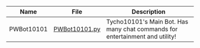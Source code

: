 | Name | File |Description|
|--|--|--|
|PWBot10101|[PWBot10101.py](/examples/PWBot10101.py)|Tycho10101's Main Bot. Has many chat commands for entertainment and utility!|
